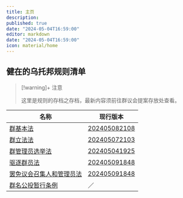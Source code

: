 ```yaml
---
title: 主页
description:
published: true
date: "2024-05-04T16:59:00"
editor: markdown
date: "2024-05-04T16:59:00"
icon: material/home
---
```


## 健在的乌托邦规则清单

> [!warning]+ 注意
>
> 这里是规则的存档之存档，最新内容须前往群议会提案存放处查看。

| 名称                                                           | 现行版本                                                  |
| -------------------------------------------------------------- | --------------------------------------------------------- |
| [群基本法](/群基本法/index.md)                                 | [202405082108](/群基本法/202405051943.md)                 |
| [群立法法](/群立法法/index.md)                                 | [202405072103](/群立法法/202405072103.md)                 |
| [群管理员选举法](/群管理员选举法/index.md)                     | [202405041925](/群管理员选举法/202405041925.md)           |
| [驱逐群员法](/驱逐群员法/index.md)                             | [202405091848](/驱逐群员法/202405091848.md)               |
| [罢免议会召集人和管理员法](/罢免议会召集人和管理员法/index.md) | [202405091848](/罢免议会召集人和管理员法/202405091848.md) |
| [群名公投暂行条例](/群名公投暂行条例/index.md)                 | ／                                                        |
